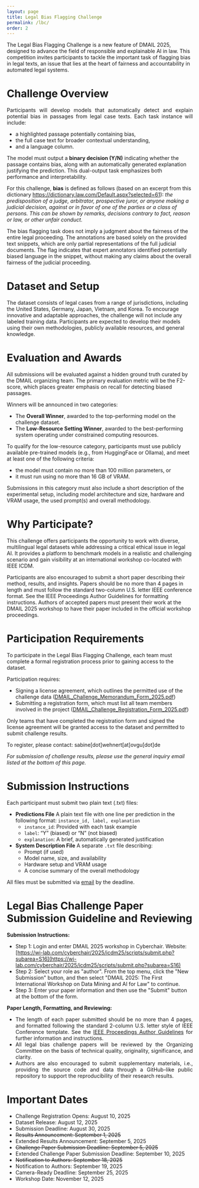 ```yaml
---
layout: page
title: Legal Bias Flagging Challenge
permalink: /lbc/
order: 2
---
```


The Legal Bias Flagging Challenge is a new feature of DMAIL 2025, designed to advance the field of responsible and explainable AI in law. This competition invites participants to tackle the important task of flagging bias in legal texts, an issue that lies at the heart of fairness and accountability in automated legal systems.
    
# **Challenge Overview**

<div style="text-align: justify">Participants will develop models that automatically detect and explain potential bias in passages from legal case texts. Each task instance will include: </div> 


-   a highlighted passage potentially containing bias, 
-   the full case text for broader contextual understanding, 
-   and a language column. 


The model must output a **binary decision (Y/N)** indicating whether the passage contains bias, along with an automatically generated explanation justifying the prediction. This dual-output task emphasizes both performance and interpretability.

For this challenge, **bias** is defined as follows (based on an excerpt from this dictionary https://dictionary.law.com/Default.aspx?selected=61):
*the predisposition of a judge, arbitrator, prospective juror, or anyone making a judicial decision, against or in favor of one of the parties or a class of persons. This can be shown by remarks, decisions contrary to fact, reason or law, or other unfair conduct.* 

The bias flagging task does not imply a judgment about the fairness of the entire legal proceeding. The annotations are based solely on the provided text snippets, which are only partial representations of the full judicial documents. The flag indicates that expert annotators identified potentially biased language in the snippet, without making any claims about the overall fairness of the judicial proceeding.

# **Dataset and Setup**

The dataset consists of legal cases from a range of jurisdictions, including the United States, Germany, Japan, Vietnam, and Korea. To encourage innovative and adaptable approaches, the challenge will not include any labeled training data. Participants are expected to develop their models using their own methodologies, publicly available resources, and general knowledge.

# **Evaluation and Awards**

All submissions will be evaluated against a hidden ground truth curated by the DMAIL organizing team. The primary evaluation metric will be the F2-score, which places greater emphasis on recall for detecting biased passages.

Winners will be announced in two categories:

-   The **Overall Winner**, awarded to the top-performing model on the challenge dataset.
-   The **Low-Resource Setting Winner**, awarded to the best-performing system operating under constrained computing resources.



To qualify for the low-resource category, participants must use publicly available pre-trained models (e.g., from HuggingFace or Ollama), and meet at least one of the following criteria: 


-   the model must contain no more than 100 million parameters, or 
-   it must run using no more than 16 GB of VRAM. 


Submissions in this category must also include a short description of the experimental setup, including model architecture and size, hardware and VRAM usage, the used prompt(s) and overall methodology.


# **Why Participate?**

This challenge offers participants the opportunity to work with diverse, multilingual legal datasets while addressing a critical ethical issue in legal AI. It provides a platform to benchmark models in a realistic and challenging scenario and gain visibility at an international workshop co-located with IEEE ICDM.

Participants are also encouraged to submit a short paper describing their method, results, and insights. Papers should be no more than 4 pages in length and must follow the standard two-column U.S. letter IEEE conference format. See the IEEE Proceedings Author Guidelines for formatting instructions. Authors of accepted papers must present their work at the DMAIL 2025 workshop to have their paper included in the official workshop proceedings.


# **Participation Requirements**

To participate in the Legal Bias Flagging Challenge, each team must complete a formal registration process prior to gaining access to the dataset.

Participation requires:


-   Signing a license agreement, which outlines the permitted use of the challenge data ([DMAIL_Challenge_Memorandum_Form_2025.pdf](https://drive.google.com/file/d/1m4Hc3J2UtDPrXGHK77lYa6fNcgxv4WMd/view?usp=sharing))
-   Submitting a registration form, which must list all team members involved in the project ([DMAIL_Challenge_Registration_Form_2025.pdf](https://drive.google.com/file/d/1Bj8MpZonMrulfumhNJ7413xOkxvj_WxE/view?usp=sharing))


Only teams that have completed the registration form and signed the license agreement will be granted access to the dataset and permitted to submit challenge results.

To register, please contact:
sabine[dot]wehnert[at]ovgu[dot]de

*For submission of challenge results, please use the general inquiry email listed at the bottom of this page.*

# **Submission Instructions**

Each participant must submit two plain text (.txt) files:

-   **Predictions File**
    A plain text file with one line per prediction in the following format: `instance_id, label, explanation`
    -   `instance_id`: Provided with each task example
    -   `label`: “Y” (biased) or “N” (not biased)
    -   `explanation`: A brief, automatically generated justification
-   **System Description File**
    A separate `.txt` file describing:
    -   Prompt (if used)
    -   Model name, size, and availability
    -   Hardware setup and VRAM usage
    -   A concise summary of the overall methodology


All files must be submitted via [email](mailto:dmailworkshop@gmail.com) by the deadline.


# **Legal Bias Challenge Paper Submission Guideline and Reviewing**
**Submission Instructions:** 
- Step 1: Login and enter DMAIL 2025 workshop in Cyberchair. Website: [https://wi-lab.com/cyberchair/2025/icdm25/scripts/submit.php?subarea=S16](https://wi-lab.com/cyberchair/2025/icdm25/scripts/submit.php?subarea=S16)
- Step 2: Select your role as "author". From the top menu, click the "New Submission" button, and then select "DMAIL 2025: The First International Workshop on Data Mining and AI for Law" to continue.
- Step 3: Enter your paper information and then use the "Submit" button at the bottom of the form.

**Paper Length, Formatting, and Reviewing:**
- <div style="text-align: justify"> The length of each paper submitted should be no more than 4 pages, and formatted following the standard 2-column U.S. letter style of IEEE Conference template. See the <a href="https://www.ieee.org/conferences/publishing/templates.html">IEEE Proceedings Author Guidelines</a> for further information and instructions.</div>
- <div style="text-align: justify"> All legal bias challenge papers will be reviewed by the Organizing Committee on the basis of technical quality, originality, significance, and clarity. </div>
- <div style="text-align: justify"> Authors are also encouraged to submit supplementary materials, i.e., providing the source code and data through a GitHub-like public repository to support the reproducibility of their research results.</div>


# **Important Dates**

-   Challenge Registration Opens: August 10, 2025
-   Dataset Release: August 12, 2025
-   Submission Deadline: August 30, 2025
-   ~~Results Announcement: September 1, 2025~~
-   Extended Results Announcement: September 5, 2025
-   ~~Challenge Paper Submission Deadline: September 5, 2025~~
-   Extended Challenge Paper Submission Deadline: September 10, 2025
-   ~~Notification to Authors: September 18, 2025~~
-   Notification to Authors: September 19, 2025
-   Camera-Ready Deadline: September 25, 2025
-   Workshop Date: November 12, 2025


